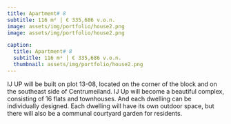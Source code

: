 ```yaml
---
title: Apartment# 8
subtitle: 116 m² | € 335,686 v.o.n.
image: assets/img/portfolio/house2.png
image: assets/img/portfolio/house2.png

caption:
  title: Apartment# 8
  subtitle: 116 m² | € 335,686 v.o.n.
  thumbnail: assets/img/portfolio/house2.png
---
```

IJ UP will be built on plot 13-08, located on the corner of the block and on the southeast side of Centrumeiland. IJ Up will become a beautiful complex, consisting of 16 flats and townhouses. And each dwelling can be individually designed. Each dwelling will have its own outdoor space, but there will also be a communal courtyard garden for residents. 


